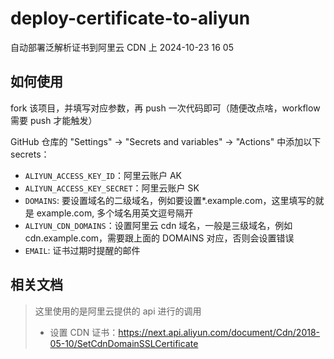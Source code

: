<!--
 * @Author: 殷晨东 462085920@qq.com
 * @Date: 2024-10-23 11:53:22
 * @Description:
-->

# deploy-certificate-to-aliyun

自动部署泛解析证书到阿里云 CDN 上
2024-10-23 16 05

## 如何使用

fork 该项目，并填写对应参数，再 push 一次代码即可（随便改点啥，workflow 需要 push 才能触发）

GitHub 仓库的 "Settings" -> "Secrets and variables" -> "Actions" 中添加以下 secrets：

- `ALIYUN_ACCESS_KEY_ID`：阿里云账户 AK
- `ALIYUN_ACCESS_KEY_SECRET`：阿里云账户 SK
- `DOMAINS`: 要设置域名的二级域名，例如要设置\*.example.com，这里填写的就是 example.com, 多个域名用英文逗号隔开
- `ALIYUN_CDN_DOMAINS`：设置阿里云 cdn 域名，一般是三级域名，例如 cdn.example.com，需要跟上面的 DOMAINS 对应，否则会设置错误
- `EMAIL`: 证书过期时提醒的邮件

## 相关文档

> 这里使用的是阿里云提供的 api 进行的调用
>
> - 设置 CDN 证书：https://next.api.aliyun.com/document/Cdn/2018-05-10/SetCdnDomainSSLCertificate
